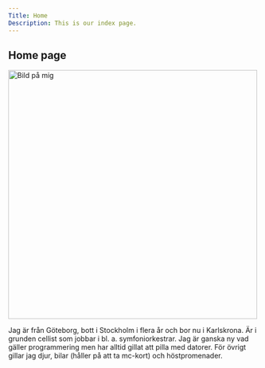 ```yaml
---
Title: Home
Description: This is our index page.
---
```


Home page
--------------------------

<p><img src="../portfolio/assets/img/sparvagn.jpg" alt="Bild på mig" width="500"></p>

<!-- ![image info](../portfolio/assets/img/sparvagn.jpg)-->

Jag är från Göteborg, bott i Stockholm i flera år och bor nu i Karlskrona. Är i grunden cellist som jobbar i  bl. a. symfoniorkestrar. Jag är ganska ny vad gäller programmering men har alltid gillat att pilla med datorer. För övrigt gillar jag djur, bilar (håller på att ta mc-kort) och höstpromenader.
